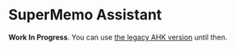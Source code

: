# SuperMemo Assistant
**Work In Progress**. You can use [the legacy AHK version](https://github.com/supermemo/SuperMemoScripts) until then.
